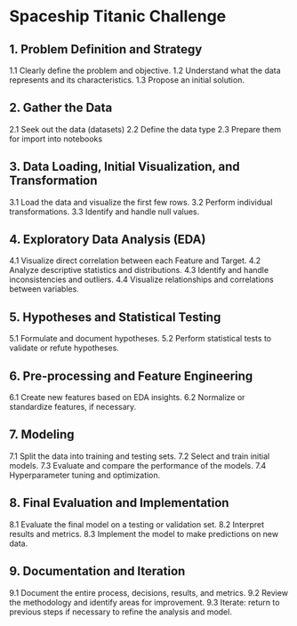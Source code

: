 # Spaceship Titanic Challenge

## 1. Problem Definition and Strategy
1.1 Clearly define the problem and objective.
1.2 Understand what the data represents and its characteristics.
1.3 Propose an initial solution.

## 2. Gather the Data
2.1 Seek out the data (datasets)
2.2 Define the data type
2.3 Prepare them for import into notebooks

## 3. Data Loading, Initial Visualization, and Transformation
3.1 Load the data and visualize the first few rows.
3.2 Perform individual transformations.
3.3 Identify and handle null values.

## 4. Exploratory Data Analysis (EDA)
4.1 Visualize direct correlation between each Feature and Target.
4.2 Analyze descriptive statistics and distributions.
4.3 Identify and handle inconsistencies and outliers.
4.4 Visualize relationships and correlations between variables.

## 5. Hypotheses and Statistical Testing
5.1 Formulate and document hypotheses.
5.2 Perform statistical tests to validate or refute hypotheses.

## 6. Pre-processing and Feature Engineering
6.1 Create new features based on EDA insights.
6.2 Normalize or standardize features, if necessary.

## 7. Modeling
7.1 Split the data into training and testing sets.
7.2 Select and train initial models.
7.3 Evaluate and compare the performance of the models.
7.4 Hyperparameter tuning and optimization.

## 8. Final Evaluation and Implementation
8.1 Evaluate the final model on a testing or validation set.
8.2 Interpret results and metrics.
8.3 Implement the model to make predictions on new data.

## 9. Documentation and Iteration
9.1 Document the entire process, decisions, results, and metrics.
9.2 Review the methodology and identify areas for improvement.
9.3 Iterate: return to previous steps if necessary to refine the analysis and model.
